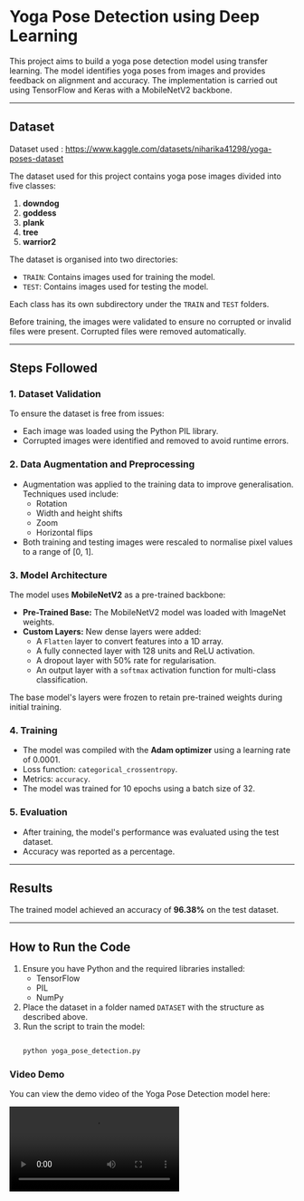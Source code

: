 # Yoga Pose Detection using Deep Learning

This project aims to build a yoga pose detection model using transfer learning. The model identifies yoga poses from images and provides feedback on alignment and accuracy. The implementation is carried out using TensorFlow and Keras with a MobileNetV2 backbone.

---

## **Dataset**

Dataset used : https://www.kaggle.com/datasets/niharika41298/yoga-poses-dataset

The dataset used for this project contains yoga pose images divided into five classes:
1. **downdog**
2. **goddess**
3. **plank**
4. **tree**
5. **warrior2**

The dataset is organised into two directories:
- `TRAIN`: Contains images used for training the model.
- `TEST`: Contains images used for testing the model.

Each class has its own subdirectory under the `TRAIN` and `TEST` folders.

Before training, the images were validated to ensure no corrupted or invalid files were present. Corrupted files were removed automatically.

---

## **Steps Followed**

### 1. **Dataset Validation**
To ensure the dataset is free from issues:
- Each image was loaded using the Python PIL library.
- Corrupted images were identified and removed to avoid runtime errors.

### 2. **Data Augmentation and Preprocessing**
- Augmentation was applied to the training data to improve generalisation. Techniques used include:
  - Rotation
  - Width and height shifts
  - Zoom
  - Horizontal flips
- Both training and testing images were rescaled to normalise pixel values to a range of [0, 1].

### 3. **Model Architecture**
The model uses **MobileNetV2** as a pre-trained backbone:
- **Pre-Trained Base:** The MobileNetV2 model was loaded with ImageNet weights.
- **Custom Layers:** New dense layers were added:
  - A `Flatten` layer to convert features into a 1D array.
  - A fully connected layer with 128 units and ReLU activation.
  - A dropout layer with 50% rate for regularisation.
  - An output layer with a `softmax` activation function for multi-class classification.

The base model's layers were frozen to retain pre-trained weights during initial training.

### 4. **Training**
- The model was compiled with the **Adam optimizer** using a learning rate of 0.0001.
- Loss function: `categorical_crossentropy`.
- Metrics: `accuracy`.
- The model was trained for 10 epochs using a batch size of 32.

### 5. **Evaluation**
- After training, the model's performance was evaluated using the test dataset.
- Accuracy was reported as a percentage.

---

## **Results**
The trained model achieved an accuracy of **96.38%** on the test dataset.

---

## **How to Run the Code**
1. Ensure you have Python and the required libraries installed:
   - TensorFlow
   - PIL
   - NumPy
2. Place the dataset in a folder named `DATASET` with the structure as described above.
3. Run the script to train the model:
   ```bash
   
   python yoga_pose_detection.py


### Video Demo

You can view the demo video of the Yoga Pose Detection model here:

![Demo Video](demo.mp4)

